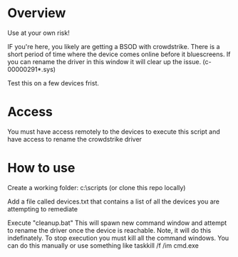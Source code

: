 # Overview
Use at your own risk!

IF you're here, you likely are getting a BSOD with crowdstrike.  There is a short period of time where the device comes online before it bluescreens.  If you can rename the driver in this window it will clear up the issue. (c-00000291*.sys)

Test this on a few devices frist.

# Access

You must have access remotely to the devices to execute this script and have access to rename the crowdstrike driver

# How to use

Create a working folder: c:\scripts (or clone this repo locally)

Add a file called devices.txt that contains a list of all the devices you are attempting to remediate

Execute "cleanup.bat"  This will spawn new command window and attempt to rename the driver once the device is reachable.  Note, it will do this indefinately. To stop execution you must kill all the command windows.  You can do this manually or use something like taskkill /f /im cmd.exe


